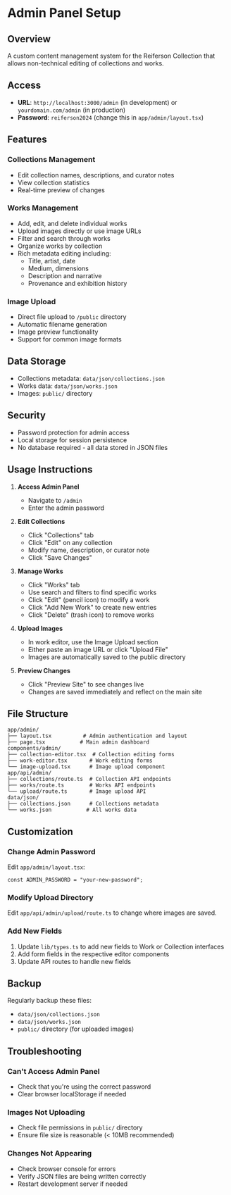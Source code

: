 # Admin Panel Setup

## Overview

A custom content management system for the Reiferson Collection that allows non-technical editing of collections and works.

## Access

- **URL**: `http://localhost:3000/admin` (in development) or `yourdomain.com/admin` (in production)
- **Password**: `reiferson2024` (change this in `app/admin/layout.tsx`)

## Features

### Collections Management

- Edit collection names, descriptions, and curator notes
- View collection statistics
- Real-time preview of changes

### Works Management

- Add, edit, and delete individual works
- Upload images directly or use image URLs
- Filter and search through works
- Organize works by collection
- Rich metadata editing including:
  - Title, artist, date
  - Medium, dimensions
  - Description and narrative
  - Provenance and exhibition history

### Image Upload

- Direct file upload to `/public` directory
- Automatic filename generation
- Image preview functionality
- Support for common image formats

## Data Storage

- Collections metadata: `data/json/collections.json`
- Works data: `data/json/works.json`
- Images: `public/` directory

## Security

- Password protection for admin access
- Local storage for session persistence
- No database required - all data stored in JSON files

## Usage Instructions

1. **Access Admin Panel**

   - Navigate to `/admin`
   - Enter the admin password

2. **Edit Collections**

   - Click "Collections" tab
   - Click "Edit" on any collection
   - Modify name, description, or curator note
   - Click "Save Changes"

3. **Manage Works**

   - Click "Works" tab
   - Use search and filters to find specific works
   - Click "Edit" (pencil icon) to modify a work
   - Click "Add New Work" to create new entries
   - Click "Delete" (trash icon) to remove works

4. **Upload Images**

   - In work editor, use the Image Upload section
   - Either paste an image URL or click "Upload File"
   - Images are automatically saved to the public directory

5. **Preview Changes**
   - Click "Preview Site" to see changes live
   - Changes are saved immediately and reflect on the main site

## File Structure

```
app/admin/
├── layout.tsx          # Admin authentication and layout
├── page.tsx           # Main admin dashboard
components/admin/
├── collection-editor.tsx  # Collection editing forms
├── work-editor.tsx       # Work editing forms
└── image-upload.tsx      # Image upload component
app/api/admin/
├── collections/route.ts  # Collection API endpoints
├── works/route.ts        # Works API endpoints
└── upload/route.ts       # Image upload API
data/json/
├── collections.json      # Collections metadata
└── works.json           # All works data
```

## Customization

### Change Admin Password

Edit `app/admin/layout.tsx`:

```tsx
const ADMIN_PASSWORD = "your-new-password";
```

### Modify Upload Directory

Edit `app/api/admin/upload/route.ts` to change where images are saved.

### Add New Fields

1. Update `lib/types.ts` to add new fields to Work or Collection interfaces
2. Add form fields in the respective editor components
3. Update API routes to handle new fields

## Backup

Regularly backup these files:

- `data/json/collections.json`
- `data/json/works.json`
- `public/` directory (for uploaded images)

## Troubleshooting

### Can't Access Admin Panel

- Check that you're using the correct password
- Clear browser localStorage if needed

### Images Not Uploading

- Check file permissions in `public/` directory
- Ensure file size is reasonable (< 10MB recommended)

### Changes Not Appearing

- Check browser console for errors
- Verify JSON files are being written correctly
- Restart development server if needed
